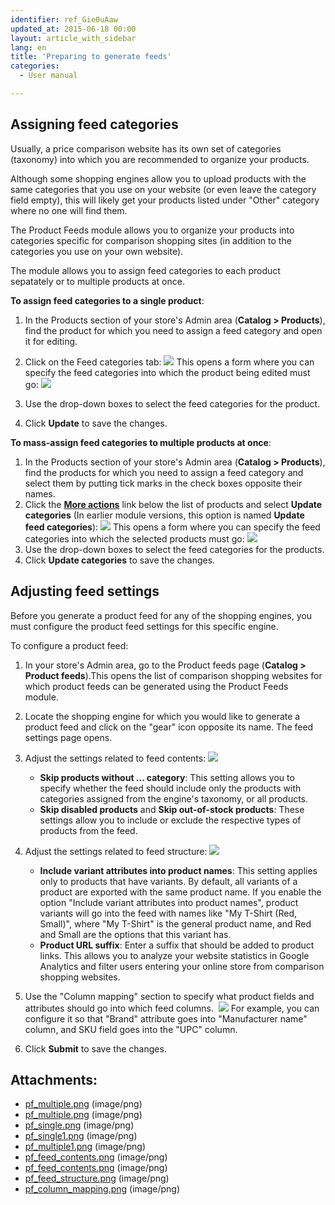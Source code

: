 ```yaml
---
identifier: ref_Gie0uAaw
updated_at: 2015-06-18 00:00
layout: article_with_sidebar
lang: en
title: 'Preparing to generate feeds'
categories:
  - User manual

---
```



## Assigning feed categories

Usually, a price comparison website has its own set of categories (taxonomy) into which you are recommended to organize your products.

Although some shopping engines allow you to upload products with the same categories that you use on your website (or even leave the category field empty), this will likely get your products listed under "Other" category where no one will find them.

The Product Feeds module allows you to organize your products into categories specific for comparison shopping sites (in addition to the categories you use on your own website).

The module allows you to assign feed categories to each product sepatately or to multiple products at once.

**To assign feed categories to a single product**:

1.  In the Products section of your store's Admin area (**Catalog > Products**), find the product for which you need to assign a feed category and open it for editing.
2.  Click on the Feed categories tab:
    ![]({{site.baseurl}}/attachments/7504361/7602260.png?effects=drop-shadow)
    This opens a form where you can specify the feed categories into which the product being edited must go:
    ![]({{site.baseurl}}/attachments/7504361/7602261.png?effects=drop-shadow)

3.  Use the drop-down boxes to select the feed categories for the product.
4.  Click **Update** to save the changes.

**To mass-assign feed categories to multiple products at once**:

1.  In the Products section of your store's Admin area (**Catalog > Products**), find the products for which you need to assign a feed category and select them by putting tick marks in the check boxes opposite their names.
2.  Click the <u>**More actions**</u> link below the list of products and select **Update categories** (In earlier module versions, this option is named **Update feed categories**):
    ![]({{site.baseurl}}/attachments/7504361/7602258.png?effects=drop-shadow)
    This opens a form where you can specify the feed categories into which the selected products must go:
    ![]({{site.baseurl}}/attachments/7504361/7602262.png)
3.  Use the drop-down boxes to select the feed categories for the products.
4.  Click **Update categories** to save the changes.

## Adjusting feed settings

Before you generate a product feed for any of the shopping engines, you must configure the product feed settings for this specific engine.

To configure a product feed:

1.  In your store's Admin area, go to the Product feeds page (**Catalog > Product feeds**).This opens the list of comparison shopping websites for which product feeds can be generated using the Product Feeds module. 
2.  Locate the shopping engine for which you would like to generate a product feed and click on the "gear" icon opposite its name. The feed settings page opens.
3.  Adjust the settings related to feed contents:
    ![]({{site.baseurl}}/attachments/7504361/7602291.png?effects=drop-shadow)

    *   **Skip products without ... category**: This setting allows you to specify whether the feed should include only the products with categories assigned from the engine's taxonomy, or all products.
    *   **Skip disabled products** and **Skip out-of-stock products**: These settings allow you to include or exclude the respective types of products from the feed.
4.  Adjust the settings related to feed structure:
    ![]({{site.baseurl}}/attachments/7504361/7602293.png?effects=drop-shadow)

    *   **Include variant attributes into product names**: This setting applies only to products that have variants. By default, all variants of a product are exported with the same product name. If you enable the option "Include variant attributes into product names", product variants will go into the feed with names like "My T-Shirt (Red, Small)", where "My T-Shirt" is the general product name, and Red and Small are the options that this variant has.
    *   **Product URL suffix**: Enter a suffix that should be added to product links. This allows you to analyze your website statistics in Google Analytics and filter users entering your online store from comparison shopping websites.
5.  Use the "Column mapping" section to specify what product fields and attributes should go into which feed columns. 
    ![]({{site.baseurl}}/attachments/7504361/7602294.png?effects=drop-shadow)
    For example, you can configure it so that "Brand" attribute goes into "Manufacturer name" column, and SKU field goes into the "UPC" column.
6.  Click **Submit** to save the changes.

## Attachments:

* [pf_multiple.png]({{site.baseurl}}/attachments/7504361/7602259.png) (image/png)
* [pf_multiple.png]({{site.baseurl}}/attachments/7504361/7602258.png) (image/png)
* [pf_single.png]({{site.baseurl}}/attachments/7504361/7602260.png) (image/png)
* [pf_single1.png]({{site.baseurl}}/attachments/7504361/7602261.png) (image/png)
* [pf_multiple1.png]({{site.baseurl}}/attachments/7504361/7602262.png) (image/png)
* [pf_feed_contents.png]({{site.baseurl}}/attachments/7504361/7602292.png) (image/png)
* [pf_feed_contents.png]({{site.baseurl}}/attachments/7504361/7602291.png) (image/png)
* [pf_feed_structure.png]({{site.baseurl}}/attachments/7504361/7602293.png) (image/png)
* [pf_column_mapping.png]({{site.baseurl}}/attachments/7504361/7602294.png) (image/png)